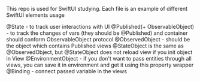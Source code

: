 This repo is used for SwiftUI studying. Each file is an example of different SwiftUI elements usage


@State - to track user interactions with UI
@Published(+ ObservableObject) - to track the changes of vars (they should be @Published) and container should conform ObservableObject protocol
@ObservedObject - should be the object which contains Published views
@StateObject is the same as @ObservedObject, but @StateObject does not reload view if you init object in View
@EnvironmentObject - if you don't want to pass entities through all views, you can save it in environment and get it using this property wrapper
@Binding - connect passed variable in the views
